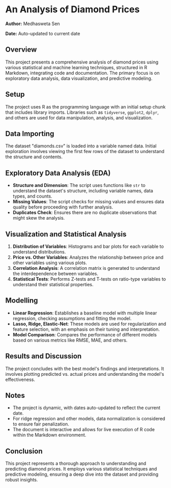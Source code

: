 # An Analysis of Diamond Prices

**Author:** Medhasweta Sen

**Date:** Auto-updated to current date

## Overview

This project presents a comprehensive analysis of diamond prices using various statistical and machine learning techniques, structured in R Markdown, integrating code and documentation. The primary focus is on exploratory data analysis, data visualization, and predictive modeling.

## Setup

The project uses R as the programming language with an initial setup chunk that includes library imports. Libraries such as `tidyverse`, `ggplot2`, `dplyr`, and others are used for data manipulation, analysis, and visualization.

## Data Importing

The dataset "diamonds.csv" is loaded into a variable named data. Initial exploration involves viewing the first few rows of the dataset to understand the structure and contents.

## Exploratory Data Analysis (EDA)

- **Structure and Dimension**: The script uses functions like `str` to understand the dataset's structure, including variable names, data types, and counts.
- **Missing Values**: The script checks for missing values and ensures data quality before proceeding with further analysis.
- **Duplicates Check**: Ensures there are no duplicate observations that might skew the analysis.

## Visualization and Statistical Analysis

1. **Distribution of Variables**: Histograms and bar plots for each variable to understand distributions.
2. **Price vs. Other Variables**: Analyzes the relationship between price and other variables using various plots.
3. **Correlation Analysis**: A correlation matrix is generated to understand the interdependence between variables.
4. **Statistical Tests**: Performs Z-tests and T-tests on ratio-type variables to understand their statistical properties.

## Modelling

- **Linear Regression**: Establishes a baseline model with multiple linear regression, checking assumptions and fitting the model.
- **Lasso, Ridge, Elastic-Net**: These models are used for regularization and feature selection, with an emphasis on their tuning and interpretation.
- **Model Comparison**: Compares the performance of different models based on various metrics like RMSE, MAE, and others.

## Results and Discussion

The project concludes with the best model's findings and interpretations. It involves plotting predicted vs. actual prices and understanding the model's effectiveness.

## Notes

- The project is dynamic, with dates auto-updated to reflect the current date.
- For ridge regression and other models, data normalization is considered to ensure fair penalization.
- The document is interactive and allows for live execution of R code within the Markdown environment.

## Conclusion

This project represents a thorough approach to understanding and predicting diamond prices. It employs various statistical techniques and predictive modeling, ensuring a deep dive into the dataset and providing robust insights.

